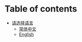# Table of contents

* [请选择语言](README.md)
  * [简体中文](readme/jian-ti-zhong-wen.md)
  * [English](readme/english.md)
